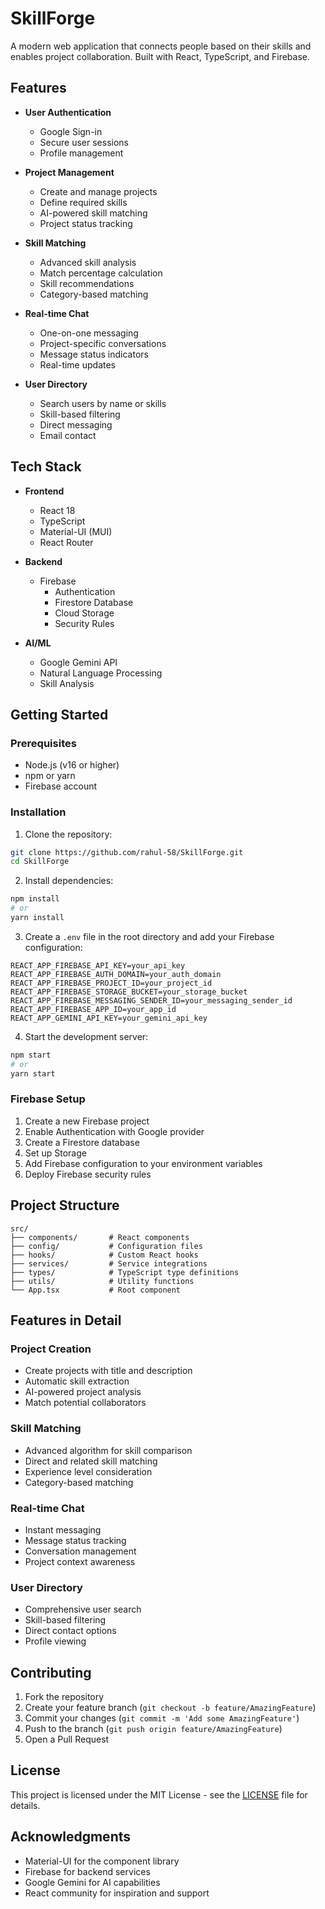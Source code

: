 # SkillForge

A modern web application that connects people based on their skills and enables project collaboration. Built with React, TypeScript, and Firebase.

## Features

- **User Authentication**
  - Google Sign-in
  - Secure user sessions
  - Profile management

- **Project Management**
  - Create and manage projects
  - Define required skills
  - AI-powered skill matching
  - Project status tracking

- **Skill Matching**
  - Advanced skill analysis
  - Match percentage calculation
  - Skill recommendations
  - Category-based matching

- **Real-time Chat**
  - One-on-one messaging
  - Project-specific conversations
  - Message status indicators
  - Real-time updates

- **User Directory**
  - Search users by name or skills
  - Skill-based filtering
  - Direct messaging
  - Email contact

## Tech Stack

- **Frontend**
  - React 18
  - TypeScript
  - Material-UI (MUI)
  - React Router

- **Backend**
  - Firebase
    - Authentication
    - Firestore Database
    - Cloud Storage
    - Security Rules

- **AI/ML**
  - Google Gemini API
  - Natural Language Processing
  - Skill Analysis

## Getting Started

### Prerequisites

- Node.js (v16 or higher)
- npm or yarn
- Firebase account

### Installation

1. Clone the repository:
```bash
git clone https://github.com/rahul-58/SkillForge.git
cd SkillForge
```

2. Install dependencies:
```bash
npm install
# or
yarn install
```

3. Create a `.env` file in the root directory and add your Firebase configuration:
```env
REACT_APP_FIREBASE_API_KEY=your_api_key
REACT_APP_FIREBASE_AUTH_DOMAIN=your_auth_domain
REACT_APP_FIREBASE_PROJECT_ID=your_project_id
REACT_APP_FIREBASE_STORAGE_BUCKET=your_storage_bucket
REACT_APP_FIREBASE_MESSAGING_SENDER_ID=your_messaging_sender_id
REACT_APP_FIREBASE_APP_ID=your_app_id
REACT_APP_GEMINI_API_KEY=your_gemini_api_key
```

4. Start the development server:
```bash
npm start
# or
yarn start
```

### Firebase Setup

1. Create a new Firebase project
2. Enable Authentication with Google provider
3. Create a Firestore database
4. Set up Storage
5. Add Firebase configuration to your environment variables
6. Deploy Firebase security rules

## Project Structure

```
src/
├── components/       # React components
├── config/           # Configuration files
├── hooks/            # Custom React hooks
├── services/         # Service integrations
├── types/            # TypeScript type definitions
├── utils/            # Utility functions
└── App.tsx           # Root component
```

## Features in Detail

### Project Creation
- Create projects with title and description
- Automatic skill extraction
- AI-powered project analysis
- Match potential collaborators

### Skill Matching
- Advanced algorithm for skill comparison
- Direct and related skill matching
- Experience level consideration
- Category-based matching

### Real-time Chat
- Instant messaging
- Message status tracking
- Conversation management
- Project context awareness

### User Directory
- Comprehensive user search
- Skill-based filtering
- Direct contact options
- Profile viewing

## Contributing

1. Fork the repository
2. Create your feature branch (`git checkout -b feature/AmazingFeature`)
3. Commit your changes (`git commit -m 'Add some AmazingFeature'`)
4. Push to the branch (`git push origin feature/AmazingFeature`)
5. Open a Pull Request

## License

This project is licensed under the MIT License - see the [LICENSE](LICENSE) file for details.

## Acknowledgments

- Material-UI for the component library
- Firebase for backend services
- Google Gemini for AI capabilities
- React community for inspiration and support 
